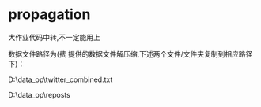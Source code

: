propagation
===========

大作业代码中转,不一定能用上



数据文件路径为(费 提供的数据文件解压缩,下述两个文件/文件夹复制到相应路径下)：

D:\data_op\twitter_combined.txt

D:\data_op\reposts
